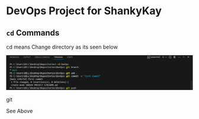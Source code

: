 # DevOps Project for ShankyKay

##  `cd` Commands

cd means Change directory as its seen below

![Alt text](<../PROJECT 1/images/Snipaste_2023-11-01_22-27-44.png>)

git 


See Above
